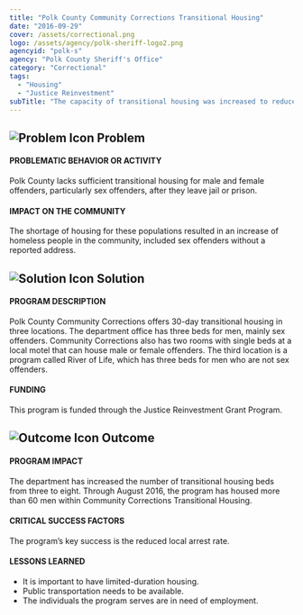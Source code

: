 ```yaml
---
title: "Polk County Community Corrections Transitional Housing"
date: "2016-09-29"
cover: /assets/correctional.png
logo: /assets/agency/polk-sheriff-logo2.png
agencyid: "polk-s"
agency: "Polk County Sheriff's Office"
category: "Correctional"
tags:
  - "Housing"
  - "Justice Reinvestment"
subTitle: "The capacity of transitional housing was increased to reduce the number of homeless recently-released offenders."
---
```


## ![Problem Icon](https://github.com/google/material-design-icons/raw/master/alert/1x_web/ic_error_outline_black_48dp.png "Problem") Problem

#### PROBLEMATIC BEHAVIOR OR ACTIVITY

Polk County lacks sufficient transitional housing for male and female offenders, particularly sex offenders, after they leave jail or prison.

#### IMPACT ON THE COMMUNITY

The shortage of housing for these populations resulted in an increase of homeless people in the community, included sex offenders without a reported address.

## ![Solution Icon](https://github.com/google/material-design-icons/raw/master/action/1x_web/ic_lightbulb_outline_black_48dp.png "Solution") Solution

#### PROGRAM DESCRIPTION

Polk County Community Corrections offers 30-day transitional housing in three locations. The department office has three beds for men, mainly sex offenders. Community Corrections also has two rooms with single beds at a local motel that can house male or female offenders. The third location is a program called River of Life, which has three beds for men who are not sex offenders.

#### FUNDING

This program is funded through the Justice Reinvestment Grant Program.

## ![Outcome Icon](https://github.com/google/material-design-icons/raw/master/action/1x_web/ic_view_list_black_48dp.png "Outcome") Outcome

#### PROGRAM IMPACT

The department has increased the number of transitional housing beds from three to eight. Through August 2016, the program has housed more than 60 men within Community Corrections Transitional Housing.

#### CRITICAL SUCCESS FACTORS

The program’s key success is the reduced local arrest rate.

#### LESSONS LEARNED

* It is important to have limited-duration housing.
* Public transportation needs to be available.
* The individuals the program serves are in need of employment.
